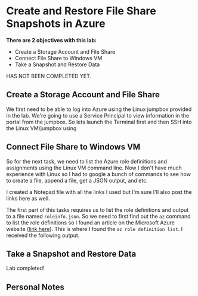 # Create and Restore File Share Snapshots in Azure

**There are 2 objectives with this lab:**
* Create a Storage Account and File Share
* Connect File Share to Windows VM
* Take a Snapshot and Restore Data

HAS NOT BEEN COMPLETED YET. 

## Create a Storage Account and File Share

We first need to be able to log into Azure using the Linux jumpbox provided in the lab. We're going to use a Service Principal to view information in the portal from the jumpbox. So lets launch the Terminal first and then SSH into the Linux VM/jumpbox using



## Connect File Share to Windows VM

So for the next task, we need to list the Azure role definitions and assignments using the Linux VM command line. Now I don't have much experience with Linux so I had to google a bunch of commands to see how to create a file, append a file, get a  JSON output, and etc.

I created a Notepad file with all the links I used but I'm sure I'll also post the links here as well. 

The first part of this tasks requires us to list the role definitions and output to a file named `roleinfo.json`. So we need to first find out the `az` command to list the role definitions so I found an article on the Microsoft Azure website ([link here](https://learn.microsoft.com/en-US/cli/azure/role/definition?view=azure-cli-latest#az-role-definition-list)). This is where I found the `az role definition list`. I received the following output. 





## Take a Snapshot and Restore Data


Lab completed!

## Personal Notes



